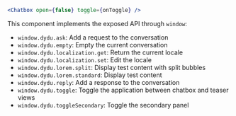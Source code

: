 ```jsx static
<Chatbox open={false} toggle={onToggle} />
```

This component implements the exposed API through `window`:

- `window.dydu.ask`: Add a request to the conversation
- `window.dydu.empty`: Empty the current conversation
- `window.dydu.localization.get`: Return the current locale
- `window.dydu.localization.set`: Edit the locale
- `window.dydu.lorem.split`: Display test content with split bubbles
- `window.dydu.lorem.standard`: Display test content
- `window.dydu.reply`: Add a response to the conversation
- `window.dydu.toggle`: Toggle the application between chatbox and teaser views
- `window.dydu.toggleSecondary`: Toggle the secondary panel
